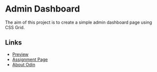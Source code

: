 # Admin Dashboard

The aim of this project is to create a simple admin dashboard page using CSS Grid.

## Links

- [Preview](https://thomsn1337.github.io/admin-dashboard/)
- [Assignment Page](https://www.theodinproject.com/lessons/node-path-intermediate-html-and-css-admin-dashboard)
- [About Odin](https://www.theodinproject.com/about)
